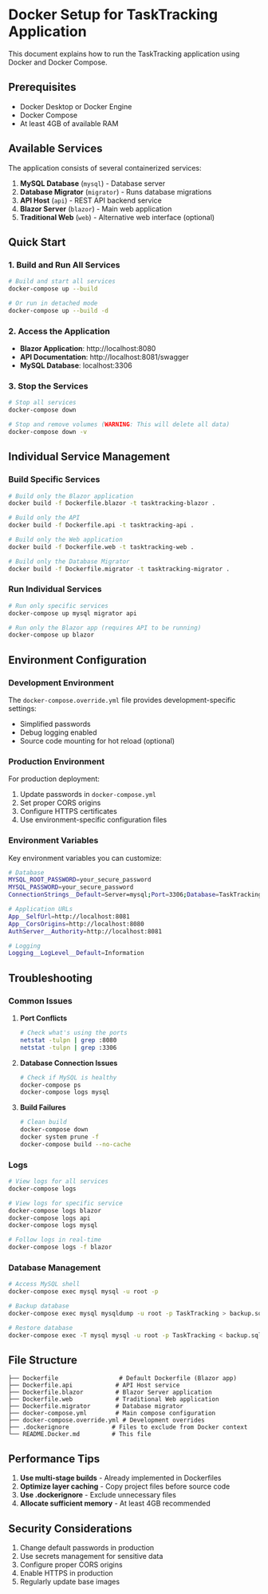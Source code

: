 # Docker Setup for TaskTracking Application

This document explains how to run the TaskTracking application using Docker and Docker Compose.

## Prerequisites

- Docker Desktop or Docker Engine
- Docker Compose
- At least 4GB of available RAM

## Available Services

The application consists of several containerized services:

1. **MySQL Database** (`mysql`) - Database server
2. **Database Migrator** (`migrator`) - Runs database migrations
3. **API Host** (`api`) - REST API backend service
4. **Blazor Server** (`blazor`) - Main web application
5. **Traditional Web** (`web`) - Alternative web interface (optional)

## Quick Start

### 1. Build and Run All Services

```bash
# Build and start all services
docker-compose up --build

# Or run in detached mode
docker-compose up --build -d
```

### 2. Access the Application

- **Blazor Application**: http://localhost:8080
- **API Documentation**: http://localhost:8081/swagger
- **MySQL Database**: localhost:3306

### 3. Stop the Services

```bash
# Stop all services
docker-compose down

# Stop and remove volumes (WARNING: This will delete all data)
docker-compose down -v
```

## Individual Service Management

### Build Specific Services

```bash
# Build only the Blazor application
docker build -f Dockerfile.blazor -t tasktracking-blazor .

# Build only the API
docker build -f Dockerfile.api -t tasktracking-api .

# Build only the Web application
docker build -f Dockerfile.web -t tasktracking-web .

# Build only the Database Migrator
docker build -f Dockerfile.migrator -t tasktracking-migrator .
```

### Run Individual Services

```bash
# Run only specific services
docker-compose up mysql migrator api

# Run only the Blazor app (requires API to be running)
docker-compose up blazor
```

## Environment Configuration

### Development Environment

The `docker-compose.override.yml` file provides development-specific settings:
- Simplified passwords
- Debug logging enabled
- Source code mounting for hot reload (optional)

### Production Environment

For production deployment:

1. Update passwords in `docker-compose.yml`
2. Set proper CORS origins
3. Configure HTTPS certificates
4. Use environment-specific configuration files

### Environment Variables

Key environment variables you can customize:

```bash
# Database
MYSQL_ROOT_PASSWORD=your_secure_password
MYSQL_PASSWORD=your_secure_password
ConnectionStrings__Default=Server=mysql;Port=3306;Database=TaskTracking;Uid=tasktracking;Pwd=your_password;

# Application URLs
App__SelfUrl=http://localhost:8081
App__CorsOrigins=http://localhost:8080
AuthServer__Authority=http://localhost:8081

# Logging
Logging__LogLevel__Default=Information
```

## Troubleshooting

### Common Issues

1. **Port Conflicts**
   ```bash
   # Check what's using the ports
   netstat -tulpn | grep :8080
   netstat -tulpn | grep :3306
   ```

2. **Database Connection Issues**
   ```bash
   # Check if MySQL is healthy
   docker-compose ps
   docker-compose logs mysql
   ```

3. **Build Failures**
   ```bash
   # Clean build
   docker-compose down
   docker system prune -f
   docker-compose build --no-cache
   ```

### Logs

```bash
# View logs for all services
docker-compose logs

# View logs for specific service
docker-compose logs blazor
docker-compose logs api
docker-compose logs mysql

# Follow logs in real-time
docker-compose logs -f blazor
```

### Database Management

```bash
# Access MySQL shell
docker-compose exec mysql mysql -u root -p

# Backup database
docker-compose exec mysql mysqldump -u root -p TaskTracking > backup.sql

# Restore database
docker-compose exec -T mysql mysql -u root -p TaskTracking < backup.sql
```

## File Structure

```
├── Dockerfile                 # Default Dockerfile (Blazor app)
├── Dockerfile.api            # API Host service
├── Dockerfile.blazor         # Blazor Server application
├── Dockerfile.web            # Traditional Web application
├── Dockerfile.migrator       # Database migrator
├── docker-compose.yml        # Main compose configuration
├── docker-compose.override.yml # Development overrides
├── .dockerignore            # Files to exclude from Docker context
└── README.Docker.md         # This file
```

## Performance Tips

1. **Use multi-stage builds** - Already implemented in Dockerfiles
2. **Optimize layer caching** - Copy project files before source code
3. **Use .dockerignore** - Exclude unnecessary files
4. **Allocate sufficient memory** - At least 4GB recommended

## Security Considerations

1. Change default passwords in production
2. Use secrets management for sensitive data
3. Configure proper CORS origins
4. Enable HTTPS in production
5. Regularly update base images
